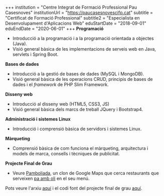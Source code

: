 +++
institution = "Centre Integrat de Formació Professional Pau Casesnoves"
institutionUrl = "https://paucasesnovescifp.cat"
subtitle = "Certificat de Formació Professional"
subtitle2 = "Especialista en Desenvolupament d'Aplicacions Web"
eduStartDate = "2018-09-01"
eduEndDate = "2020-06-01"
+++
**Programació**
* Introducció a la programació i a la programació orientada a objectes (Java).
* Visió general bàsica de les implementacions de serveis web en Java, servlets i Spring Boot.

**Bases de dades**
* Introducció a la gestió de bases de dades (MySQL i MongoDB).
* Visió general bàsica de les operacions CRUD, principis de bases de dades i el *framework* de PHP Slim Framework.

**Disseny web**
* Introducció al disseny web (HTML5, CSS3, JS)
* Visió general bàsica dels marcs de treball JQuery i Bootstrap4.

**Administració i sistemes Linux**
* Introducció i comprensió bàsica de servidors i sistemes Linux.

**Màrqueting**
* Comprensió bàsica de com funciona el màrqueting, arquitectura i models de marca, consells i tècniques de publicitat.

**Projecte Final de Grau**
* Veure [Pamboliada](https://pamboliada.cat), un clon de Google Maps que cerca restaurants que serveixen [pa amb oli](https://ca.wikipedia.org/wiki/Pa_amb_oli) en el seu menú.

Pots veure l'arxiu [aquí](https://github.com/antonialoytorrens-DAW2018-2020) i el codi font del projecte final de grau [aquí](https://github.com/antonialoytorrens/pa-amb-oli).
